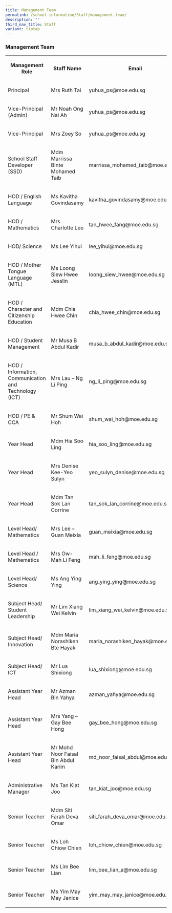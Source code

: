 ```yaml
---
title: Management Team
permalink: /school-information/Staff/management-team/
description: ""
third_nav_title: Staff
variant: tiptap
---
```

<h3>Management Team</h3><table><tbody><tr><th rowspan="1" colspan="1"><p>Management Role</p></th><th rowspan="1" colspan="1"><p>Staff Name</p></th><th rowspan="1" colspan="1"><p>Email</p></th></tr><tr><td rowspan="1" colspan="1"><p>Principal</p></td><td rowspan="1" colspan="1"><p>Mrs Ruth Tai</p></td><td rowspan="1" colspan="1"><p>yuhua_ps@moe.edu.sg</p></td></tr><tr><td rowspan="1" colspan="1"><p>Vice-Principal (Admin)</p></td><td rowspan="1" colspan="1"><p>Mr Noah Ong Nai Ah</p></td><td rowspan="1" colspan="1"><p>yuhua_ps@moe.edu.sg</p></td></tr><tr><td rowspan="1" colspan="1"><p>Vice-Principal</p></td><td rowspan="1" colspan="1"><p>Mrs Zoey So</p></td><td rowspan="1" colspan="1"><p>yuhua_ps@moe.edu.sg</p></td></tr><tr><td rowspan="1" colspan="1"><p>School Staff Developer (SSD)</p></td><td rowspan="1" colspan="1"><p>Mdm Marrissa Binte Mohamed Taib</p></td><td rowspan="1" colspan="1"><p>marrissa_mohamed_taib@moe.edu.sg</p></td></tr><tr><td rowspan="1" colspan="1"><p>HOD / English Language</p></td><td rowspan="1" colspan="1"><p>Ms Kavitha Govindasamy</p></td><td rowspan="1" colspan="1"><p>kavitha_govindasamy@moe.edu.sg</p></td></tr><tr><td rowspan="1" colspan="1"><p>HOD / Mathematics</p></td><td rowspan="1" colspan="1"><p>Mrs Charlotte Lee</p></td><td rowspan="1" colspan="1"><p>tan_hwee_fang@moe.edu.sg</p></td></tr><tr><td rowspan="1" colspan="1"><p>HOD/ Science</p></td><td rowspan="1" colspan="1"><p>Ms Lee Yihui</p></td><td rowspan="1" colspan="1"><p>lee_yihui@moe.edu.sg</p></td></tr><tr><td rowspan="1" colspan="1"><p>HOD / Mother Tongue Language (MTL)</p></td><td rowspan="1" colspan="1"><p>Ms Loong Siew Hwee Jesslin</p></td><td rowspan="1" colspan="1"><p>loong_siew_hwee@moe.edu.sg</p></td></tr><tr><td rowspan="1" colspan="1"><p>HOD / Character and Citizenship Education</p></td><td rowspan="1" colspan="1"><p>Mdm Chia Hwee Chin</p></td><td rowspan="1" colspan="1"><p>chia_hwee_chin@moe.edu.sg</p></td></tr><tr><td rowspan="1" colspan="1"><p>HOD / Student Management</p></td><td rowspan="1" colspan="1"><p>Mr Musa B Abdul Kadir</p></td><td rowspan="1" colspan="1"><p>musa_b_abdul_kadir@moe.edu.sg</p></td></tr><tr><td rowspan="1" colspan="1"><p>HOD / Information, Communication and Technology (ICT)</p></td><td rowspan="1" colspan="1"><p>Mrs Lau – Ng Li Ping</p></td><td rowspan="1" colspan="1"><p>ng_li_ping@moe.edu.sg</p></td></tr><tr><td rowspan="1" colspan="1"><p>HOD / PE &amp; CCA</p></td><td rowspan="1" colspan="1"><p>Mr Shum Wai Hoh</p></td><td rowspan="1" colspan="1"><p>shum_wai_hoh@moe.edu.sg</p></td></tr><tr><td rowspan="1" colspan="1"><p>Year Head</p></td><td rowspan="1" colspan="1"><p>Mdm Hia Soo Ling</p></td><td rowspan="1" colspan="1"><p>hia_soo_ling@moe.edu.sg</p></td></tr><tr><td rowspan="1" colspan="1"><p>Year Head</p></td><td rowspan="1" colspan="1"><p>Mrs Denise Kee-Yeo Sulyn</p></td><td rowspan="1" colspan="1"><p>yeo_sulyn_denise@moe.edu.sg</p></td></tr><tr><td rowspan="1" colspan="1"><p>Year Head</p></td><td rowspan="1" colspan="1"><p>Mdm Tan Sok Lan Corrine</p></td><td rowspan="1" colspan="1"><p>tan_sok_lan_corrine@moe.edu.sg</p></td></tr><tr><td rowspan="1" colspan="1"><p>Level Head/ Mathematics</p></td><td rowspan="1" colspan="1"><p>Mrs Lee – Guan Meixia</p></td><td rowspan="1" colspan="1"><p>guan_meixia@moe.edu.sg</p></td></tr><tr><td rowspan="1" colspan="1"><p>Level Head / Mathematics</p></td><td rowspan="1" colspan="1"><p>Mrs Ow- Mah Li Feng</p></td><td rowspan="1" colspan="1"><p>mah_li_feng@moe.edu.sg</p></td></tr><tr><td rowspan="1" colspan="1"><p>Level Head/ Science</p></td><td rowspan="1" colspan="1"><p>Ms Ang Ying Ying</p></td><td rowspan="1" colspan="1"><p>ang_ying_ying@moe.edu.sg</p></td></tr><tr><td rowspan="1" colspan="1"><p>Subject Head/ Student Leadership</p></td><td rowspan="1" colspan="1"><p>Mr Lim Xiang Wei Kelvin</p></td><td rowspan="1" colspan="1"><p>lim_xiang_wei_kelvin@moe.edu.sg</p></td></tr><tr><td rowspan="1" colspan="1"><p>Subject Head/ Innovation</p></td><td rowspan="1" colspan="1"><p>Mdm Maria Norashiken Bte Hayak</p></td><td rowspan="1" colspan="1"><p>maria_norashiken_hayak@moe.edu.sg</p></td></tr><tr><td rowspan="1" colspan="1"><p>Subject Head/ ICT</p></td><td rowspan="1" colspan="1"><p>Mr Lua Shixiong</p></td><td rowspan="1" colspan="1"><p>lua_shixiong@moe.edu.sg</p></td></tr><tr><td rowspan="1" colspan="1"><p>Assistant Year Head</p></td><td rowspan="1" colspan="1"><p>Mr Azman Bin Yahya</p></td><td rowspan="1" colspan="1"><p>azman_yahya@moe.edu.sg</p></td></tr><tr><td rowspan="1" colspan="1"><p>Assistant Year Head</p></td><td rowspan="1" colspan="1"><p>Mrs Yang – Gay Bee Hong</p></td><td rowspan="1" colspan="1"><p>gay_bee_hong@moe.edu.sg</p></td></tr><tr><td rowspan="1" colspan="1"><p>Assistant Year Head</p></td><td rowspan="1" colspan="1"><p>Mr Mohd Noor Faisal Bin Abdul Karim</p></td><td rowspan="1" colspan="1"><p>md_noor_faisal_abdul@moe.edu.sg</p></td></tr><tr><td rowspan="1" colspan="1"><p>Administrative Manager</p></td><td rowspan="1" colspan="1"><p>Ms Tan Kiat Joo</p></td><td rowspan="1" colspan="1"><p>tan_kiat_joo@moe.edu.sg</p></td></tr><tr><td rowspan="1" colspan="1"><p>Senior Teacher</p></td><td rowspan="1" colspan="1"><p>Mdm Siti Farah Deva Omar</p></td><td rowspan="1" colspan="1"><p>siti_farah_deva_omar@moe.edu.sg</p></td></tr><tr><td rowspan="1" colspan="1"><p>Senior Teacher</p></td><td rowspan="1" colspan="1"><p>Ms Loh Chiow Chien</p></td><td rowspan="1" colspan="1"><p>loh_chiow_chien@moe.edu.sg</p></td></tr><tr><td rowspan="1" colspan="1"><p>Senior Teacher</p></td><td rowspan="1" colspan="1"><p>Ms Lim Bee Lian</p></td><td rowspan="1" colspan="1"><p>lim_bee_lian_a@moe.edu.sg</p></td></tr><tr><td rowspan="1" colspan="1"><p>Senior Teacher</p></td><td rowspan="1" colspan="1"><p>Ms Yim May May Janice</p></td><td rowspan="1" colspan="1"><p>yim_may_may_janice@moe.edu.sg</p></td></tr></tbody></table><p></p>